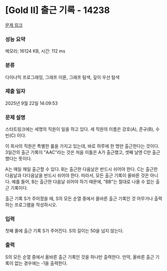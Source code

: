 # [Gold II] 출근 기록 - 14238 

[문제 링크](https://www.acmicpc.net/problem/14238) 

### 성능 요약

메모리: 16124 KB, 시간: 112 ms

### 분류

다이나믹 프로그래밍, 그래프 이론, 그래프 탐색, 깊이 우선 탐색

### 제출 일자

2025년 9월 22일 14:09:53

### 문제 설명

<p>스타트링크에는 세명의 직원이 일을 하고 있다. 세 직원의 이름은 강호(A), 준규(B), 수빈(C) 이다.</p>

<p>이 회사의 직원은 특별한 룰을 가지고 있는데, 바로 하루에 한 명만 출근한다는 것이다. 3일간의 출근 기록이 "AAC"라는 것은 처음 이틀은 A가 출근했고, 셋째 날엔 C만 출근했다는 뜻이다.</p>

<p>A는 매일 매일 출근할 수 있다. B는 출근한 다음날은 반드시 쉬어야 한다. C는 출근한 다음날과 다다음날을 반드시 쉬어야 한다. 따라서, 모든 출근 기록이 올바른 것은 아니다. 예를 들어, B는 출근한 다음날 쉬어야 하기 때문에, "BB"는 절대로 나올 수 없는 출근 기록이다. </p>

<p>출근 기록 S가 주어졌을 때, S의 모든 순열 중에서 올바른 출근 기록인 것 아무거나 출력하는 프로그램을 작성하시오.</p>

### 입력 

 <p>첫째 줄에 출근 기록 S가 주어진다. S의 길이는 50을 넘지 않는다.</p>

### 출력 

 <p>S의 모든 순열 중에서 올바른 출근 기록인 것을 하나만 출력한다. 만약, 올바른 출근 기록이 없는 경우에는 -1을 출력한다.</p>

